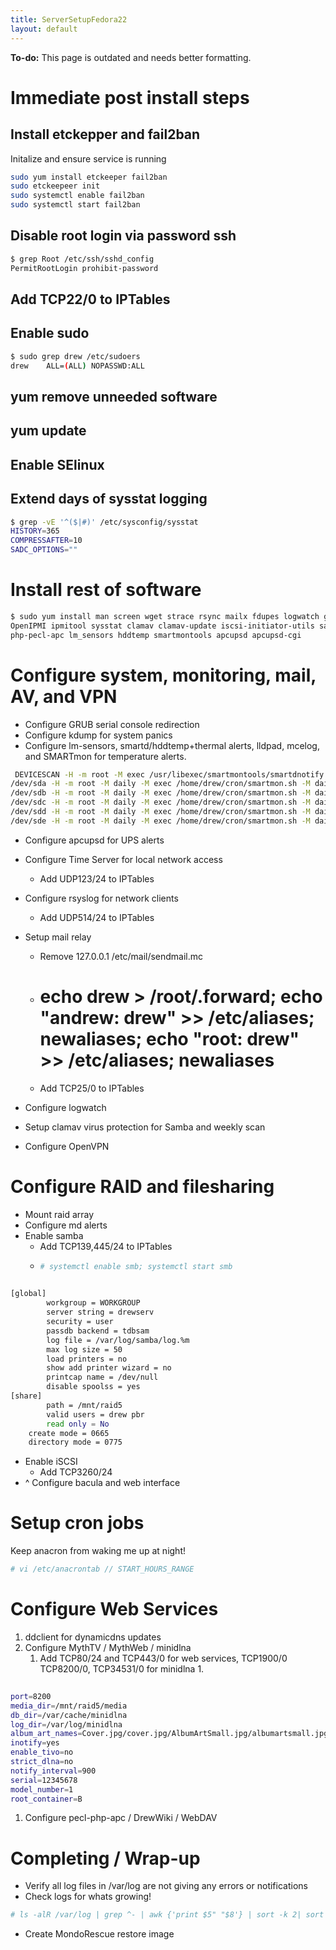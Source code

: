 ```yaml
---
title: ServerSetupFedora22
layout: default
---
```


**To-do:** This page is outdated and needs better formatting.

Immediate post install steps
============================

Install etckepper and fail2ban
------------------------------

Initalize and ensure service is running

``` bash
sudo yum install etckeeper fail2ban
sudo etckeepeer init
sudo systemctl enable fail2ban
sudo systemctl start fail2ban
```

Disable root login via password ssh
-----------------------------------

``` bash
$ grep Root /etc/ssh/sshd_config
PermitRootLogin prohibit-password
```

Add TCP22/0 to IPTables
-----------------------

Enable sudo
-----------

``` bash
$ sudo grep drew /etc/sudoers
drew    ALL=(ALL) NOPASSWD:ALL
```

yum remove unneeded software
----------------------------

yum update
----------

Enable SElinux
--------------

Extend days of sysstat logging
------------------------------

``` bash
$ grep -vE '^($|#)' /etc/sysconfig/sysstat
HISTORY=365
COMPRESSAFTER=10
SADC_OPTIONS=""
```

Install rest of software
========================

``` bash
$ sudo yum install man screen wget strace rsync mailx fdupes logwatch grep lsof screen binutils tar mcelog nfs-utils \
OpenIPMI ipmitool sysstat clamav clamav-update iscsi-initiator-utils samba openvpn lldpad ntp \
php-pecl-apc lm_sensors hddtemp smartmontools apcupsd apcupsd-cgi 
```

Configure system, monitoring, mail, AV, and VPN
===============================================

-   Configure GRUB serial console redirection
-   Configure kdump for system panics
-   Configure lm-sensors, smartd/hddtemp+thermal alerts, lldpad, mcelog,
    and SMARTmon for temperature alerts.

``` bash
 DEVICESCAN -H -m root -M exec /usr/libexec/smartmontools/smartdnotify -n standby,10,q
/dev/sda -H -m root -M daily -M exec /home/drew/cron/smartmon.sh -M daily -f -l error -o on -S on -s (S/../.././02|L/../../6/03) -W 0,0,45 -d sat
/dev/sdb -H -m root -M daily -M exec /home/drew/cron/smartmon.sh -M daily -f -l error -o on -S on -s (S/../.././02|L/../../6/03) -W 0,0,45 -d sat
/dev/sdc -H -m root -M daily -M exec /home/drew/cron/smartmon.sh -M daily -f -l error -o on -S on -s (S/../.././02|L/../../6/03) -W 0,0,45 -d sat
/dev/sdd -H -m root -M daily -M exec /home/drew/cron/smartmon.sh -M daily -f -l error -o on -S on -s (S/../.././02|L/../../6/03) -W 0,0,45 -d sat
/dev/sde -H -m root -M daily -M exec /home/drew/cron/smartmon.sh -M daily -f -l error -o on -S on -s (S/../.././02|L/../../6/03) -W 0,0,47 -d sat
```

-   Configure apcupsd for UPS alerts
-   Configure Time Server for local network access
    -   Add UDP123/24 to IPTables
-   Configure rsyslog for network clients
    -   Add UDP514/24 to IPTables
-   Setup mail relay
    -   Remove 127.0.0.1 /etc/mail/sendmail.mc
    -   # echo drew > /root/.forward; echo "andrew: drew" >> /etc/aliases; newaliases; echo "root: drew" >> /etc/aliases; newaliases

    -   Add TCP25/0 to IPTables

-   Configure logwatch
-   Setup clamav virus protection for Samba and weekly scan
-   Configure OpenVPN

Configure RAID and filesharing
==============================

-   Mount raid array
-   Configure md alerts
-   Enable samba
    -   Add TCP139,445/24 to IPTables
    -   ``` bash
        # systemctl enable smb; systemctl start smb
        ```

``` bash
 
[global]
        workgroup = WORKGROUP
        server string = drewserv
        security = user
        passdb backend = tdbsam
        log file = /var/log/samba/log.%m
        max log size = 50
        load printers = no
        show add printer wizard = no
        printcap name = /dev/null
        disable spoolss = yes
[share]
        path = /mnt/raid5
        valid users = drew pbr
        read only = No
    create mode = 0665
    directory mode = 0775
```

-   Enable iSCSI
    -   Add TCP3260/24
-   ^ Configure bacula and web interface

Setup cron jobs
===============

Keep anacron from waking me up at night!

``` bash
# vi /etc/anacrontab // START_HOURS_RANGE
```

Configure Web Services
======================

1.  ddclient for dynamicdns updates
2.  Configure MythTV / MythWeb / minidlna
    1.  Add TCP80/24 and TCP443/0 for web services, TCP1900/0 TCP8200/0,
        TCP34531/0 for minidlna
        1.  

``` bash
 
port=8200
media_dir=/mnt/raid5/media
db_dir=/var/cache/minidlna
log_dir=/var/log/minidlna
album_art_names=Cover.jpg/cover.jpg/AlbumArtSmall.jpg/albumartsmall.jpg/AlbumArt.jpg/albumart.jpg/Album.jpg/album.jpg/Folder.jpg/folder.jpg/Thumb.jpg/thumb.jpg
inotify=yes
enable_tivo=no
strict_dlna=no
notify_interval=900
serial=12345678
model_number=1
root_container=B
```

1.  Configure pecl-php-apc / DrewWiki / WebDAV

Completing / Wrap-up
====================

-   Verify all log files in /var/log are not giving any errors or
    notifications
-   Check logs for whats growing!

``` bash
# ls -alR /var/log | grep ^- | awk {'print $5" "$8'} | sort -k 2| sort -n
```

-   Create MondoRescue restore image

